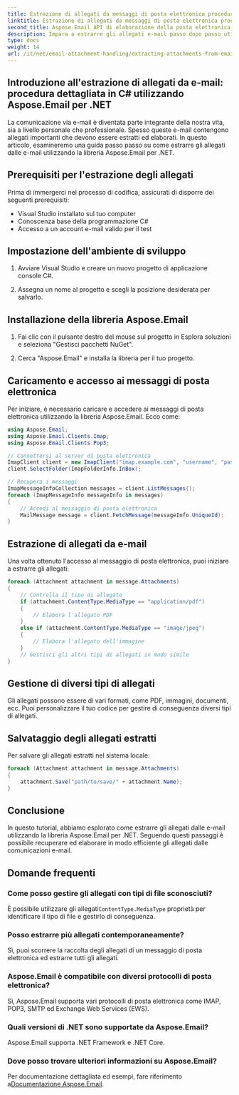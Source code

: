 ```yaml
---
title: Estrazione di allegati da messaggi di posta elettronica procedura dettagliata per C#
linktitle: Estrazione di allegati da messaggi di posta elettronica procedura dettagliata per C#
second_title: Aspose.Email API di elaborazione della posta elettronica .NET
description: Impara a estrarre gli allegati e-mail passo dopo passo utilizzando Aspose.Email per .NET. Gestisci vari formati e salva con facilità.
type: docs
weight: 14
url: /it/net/email-attachment-handling/extracting-attachments-from-email-csharp-walkthrough/
---
```


## Introduzione all'estrazione di allegati da e-mail: procedura dettagliata in C# utilizzando Aspose.Email per .NET

La comunicazione via e-mail è diventata parte integrante della nostra vita, sia a livello personale che professionale. Spesso queste e-mail contengono allegati importanti che devono essere estratti ed elaborati. In questo articolo, esamineremo una guida passo passo su come estrarre gli allegati dalle e-mail utilizzando la libreria Aspose.Email per .NET.

## Prerequisiti per l'estrazione degli allegati

Prima di immergerci nel processo di codifica, assicurati di disporre dei seguenti prerequisiti:

- Visual Studio installato sul tuo computer
- Conoscenza base della programmazione C#
- Accesso a un account e-mail valido per il test

## Impostazione dell'ambiente di sviluppo

1. Avviare Visual Studio e creare un nuovo progetto di applicazione console C#.

2. Assegna un nome al progetto e scegli la posizione desiderata per salvarlo.

## Installazione della libreria Aspose.Email

1. Fai clic con il pulsante destro del mouse sul progetto in Esplora soluzioni e seleziona "Gestisci pacchetti NuGet".

2. Cerca "Aspose.Email" e installa la libreria per il tuo progetto.

## Caricamento e accesso ai messaggi di posta elettronica

Per iniziare, è necessario caricare e accedere ai messaggi di posta elettronica utilizzando la libreria Aspose.Email. Ecco come:

```csharp
using Aspose.Email;
using Aspose.Email.Clients.Imap;
using Aspose.Email.Clients.Pop3;

// Connettersi al server di posta elettronica
ImapClient client = new ImapClient("imap.example.com", "username", "password");
client.SelectFolder(ImapFolderInfo.InBox);

// Recupera i messaggi
ImapMessageInfoCollection messages = client.ListMessages();
foreach (ImapMessageInfo messageInfo in messages)
{
    // Accedi al messaggio di posta elettronica
    MailMessage message = client.FetchMessage(messageInfo.UniqueId);
}
```

## Estrazione di allegati da e-mail

Una volta ottenuto l'accesso al messaggio di posta elettronica, puoi iniziare a estrarre gli allegati:

```csharp
foreach (Attachment attachment in message.Attachments)
{
    // Controlla il tipo di allegato
    if (attachment.ContentType.MediaType == "application/pdf")
    {
        // Elabora l'allegato PDF
    }
    else if (attachment.ContentType.MediaType == "image/jpeg")
    {
        // Elabora l'allegato dell'immagine
    }
    // Gestisci gli altri tipi di allegati in modo simile
}
```

## Gestione di diversi tipi di allegati

Gli allegati possono essere di vari formati, come PDF, immagini, documenti, ecc. Puoi personalizzare il tuo codice per gestire di conseguenza diversi tipi di allegati.

## Salvataggio degli allegati estratti

Per salvare gli allegati estratti nel sistema locale:

```csharp
foreach (Attachment attachment in message.Attachments)
{
    attachment.Save("path/to/save/" + attachment.Name);
}
```

## Conclusione

In questo tutorial, abbiamo esplorato come estrarre gli allegati dalle e-mail utilizzando la libreria Aspose.Email per .NET. Seguendo questi passaggi è possibile recuperare ed elaborare in modo efficiente gli allegati dalle comunicazioni e-mail.

## Domande frequenti

### Come posso gestire gli allegati con tipi di file sconosciuti?

 È possibile utilizzare gli allegati`ContentType.MediaType` proprietà per identificare il tipo di file e gestirlo di conseguenza.

### Posso estrarre più allegati contemporaneamente?

Sì, puoi scorrere la raccolta degli allegati di un messaggio di posta elettronica ed estrarre tutti gli allegati.

### Aspose.Email è compatibile con diversi protocolli di posta elettronica?

Sì, Aspose.Email supporta vari protocolli di posta elettronica come IMAP, POP3, SMTP ed Exchange Web Services (EWS).

### Quali versioni di .NET sono supportate da Aspose.Email?

Aspose.Email supporta .NET Framework e .NET Core.

### Dove posso trovare ulteriori informazioni su Aspose.Email?

 Per documentazione dettagliata ed esempi, fare riferimento a[Documentazione Aspose.Email](https://reference.aspose.com/email/net/).